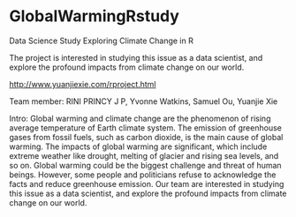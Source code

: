 # GlobalWarmingRstudy
Data Science Study
Exploring Climate Change in R

The project is interested in studying this issue as a data scientist, and explore the profound impacts from climate change on our world.


http://www.yuanjiexie.com/rproject.html

Team member: RINI PRINCY J P, Yvonne Watkins, Samuel Ou, Yuanjie Xie

Intro:
Global warming and climate change are the phenomenon of rising average temperature of Earth climate system. The emission of greenhouse gases from fossil fuels, such as carbon dioxide, is the main cause of global warming. The impacts of global warming are significant, which include extreme weather like drought, melting of glacier and rising sea levels, and so on. Global warming could be the biggest challenge and threat of human beings. However, some people and politicians refuse to acknowledge the facts and reduce greenhouse emission. Our team are interested in studying this issue as a data scientist, and explore the profound impacts from climate change on our world.




